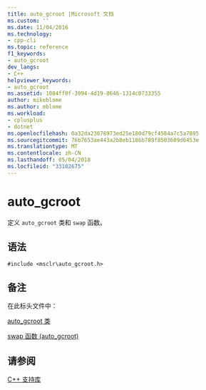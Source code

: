 ```yaml
---
title: auto_gcroot |Microsoft 文档
ms.custom: ''
ms.date: 11/04/2016
ms.technology:
- cpp-cli
ms.topic: reference
f1_keywords:
- auto_gcroot
dev_langs:
- C++
helpviewer_keywords:
- auto_gcroot
ms.assetid: 1084ff0f-3094-4d19-8646-1314c0733355
author: mikeblome
ms.author: mblome
ms.workload:
- cplusplus
- dotnet
ms.openlocfilehash: 0a32da23078973ed25e180d79cf4584a7c5a7895
ms.sourcegitcommit: 76b7653ae443a2b8eb1186b789f8503609d6453e
ms.translationtype: MT
ms.contentlocale: zh-CN
ms.lasthandoff: 05/04/2018
ms.locfileid: "33102675"
---
```

# <a name="autogcroot"></a>auto_gcroot
定义 `auto_gcroot` 类和 `swap` 函数。  
  
## <a name="syntax"></a>语法  
  
```  
#include <msclr\auto_gcroot.h>  
```  
  
## <a name="remarks"></a>备注  
 在此标头文件中：  
  
 [auto_gcroot 类](../dotnet/auto-gcroot-class.md)  
  
 [swap 函数 (auto_gcroot)](../dotnet/swap-function-auto-gcroot.md)  
  
## <a name="see-also"></a>请参阅  
 [C++ 支持库](../dotnet/cpp-support-library.md)